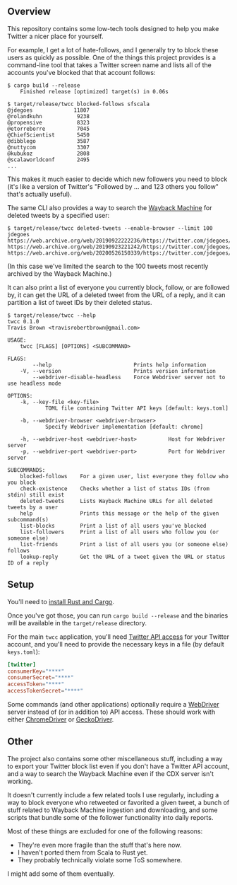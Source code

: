## Overview

This repository contains some low-tech tools designed to help you make Twitter a nicer place for
yourself.

For example, I get a lot of hate-follows, and I generally try to block these users as quickly as
possible. One of the things this project provides is a command-line tool that takes a Twitter screen
name and lists all of the accounts you've blocked that that account follows:

```
$ cargo build --release
    Finished release [optimized] target(s) in 0.06s

$ target/release/twcc blocked-follows sfscala
@jdegoes             11807
@rolandkuhn           9238
@propensive           8323
@etorreborre          7045
@ChiefScientist       5450
@dibblego             3587
@nuttycom             3307
@kubukoz              2808
@scalaworldconf       2495
...
```

This makes it much easier to decide which new followers you need to block (it's like a version of
Twitter's "Followed by … and 123 others you follow" that's actually useful).

The same CLI also provides a way to search the [Wayback Machine](https://web.archive.org/) for
deleted tweets by a specified user:

```
$ target/release/twcc deleted-tweets --enable-browser --limit 100 jdegoes
https://web.archive.org/web/20190922222236/https://twitter.com/jdegoes/status/1170420726400212997
https://web.archive.org/web/20190923221242/https://twitter.com/jdegoes/status/1170711737361940481
https://web.archive.org/web/20200526150339/https://twitter.com/jdegoes/status/1265251872048320513
```

(In this case we've limited the search to the 100 tweets most recently archived by the Wayback
Machine.)

It can also print a list of everyone you currently block, follow, or are followed by, it can get the
URL of a deleted tweet from the URL of a reply, and it can partition a list of tweet IDs by their
deleted status.

```
$ target/release/twcc --help
twcc 0.1.0
Travis Brown <travisrobertbrown@gmail.com>

USAGE:
    twcc [FLAGS] [OPTIONS] <SUBCOMMAND>

FLAGS:
        --help                          Prints help information
    -V, --version                       Prints version information
        --webdriver-disable-headless    Force Webdriver server not to use headless mode

OPTIONS:
    -k, --key-file <key-file>
            TOML file containing Twitter API keys [default: keys.toml]

    -b, --webdriver-browser <webdriver-browser>
            Specify Webdriver implementation [default: chrome]

    -h, --webdriver-host <webdriver-host>          Host for Webdriver server
    -p, --webdriver-port <webdriver-port>          Port for Webdriver server

SUBCOMMANDS:
    blocked-follows    For a given user, list everyone they follow who you block
    check-existence    Checks whether a list of status IDs (from stdin) still exist
    deleted-tweets     Lists Wayback Machine URLs for all deleted tweets by a user
    help               Prints this message or the help of the given subcommand(s)
    list-blocks        Print a list of all users you've blocked
    list-followers     Print a list of all users who follow you (or someone else)
    list-friends       Print a list of all users you (or someone else) follows
    lookup-reply       Get the URL of a tweet given the URL or status ID of a reply
```

## Setup

You'll need to [install Rust and Cargo](https://doc.rust-lang.org/cargo/getting-started/installation.html).

Once you've got those, you can run `cargo build --release` and the binaries will be available in the
`target/release` directory.

For the main `twcc` application, you'll need
[Twitter API access](https://developer.twitter.com/en/apply-for-access)
for your Twitter account, and you'll need to provide the necessary keys in a file (by default
`keys.toml`):

```toml
[twitter]
consumerKey="****"
consumerSecret="****"
accessToken="****"
accessTokenSecret="****"
```

Some commands (and other applications) optionally require a
[WebDriver](https://www.w3.org/TR/webdriver/)
server instead of (or in addition to) API access. These should work with either
[ChromeDriver](https://chromedriver.chromium.org/) or
[GeckoDriver](https://github.com/mozilla/geckodriver).

## Other

The project also contains some other miscellaneous stuff, including a way to export your Twitter
block list even if you don't have a Twitter API account, and a way to search the Wayback Machine
even if the CDX server isn't working.

It doesn't currently include a few related tools I use regularly, including a way to block everyone
who retweeted or favorited a given tweet, a bunch of stuff related to Wayback Machine ingestion
and downloading, and some scripts that bundle some of the follower functionality into daily reports.

Most of these things are excluded for one of the following reasons:

* They're even more fragile than the stuff that's here now.
* I haven't ported them from Scala to Rust yet.
* They probably technically violate some ToS somewhere.

I might add some of them eventually.
